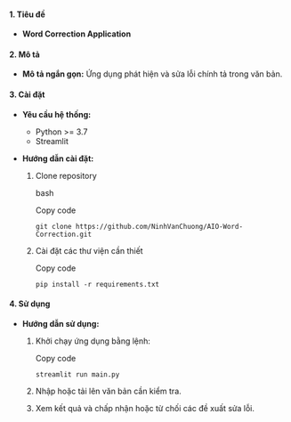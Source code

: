#### 1. Tiêu đề

-   **Word Correction Application**

#### 2. Mô tả

-   **Mô tả ngắn gọn:** Ứng dụng phát hiện và sửa lỗi chính tả trong văn bản.

#### 3. Cài đặt

-   **Yêu cầu hệ thống:**
    -   Python >= 3.7
    -   Streamlit

  
-   **Hướng dẫn cài đặt:**
    1.  Clone repository
        
        bash
        
        Copy code
        
        `git clone https://github.com/NinhVanChuong/AIO-Word-Correction.git`
        
    2.  Cài đặt các thư viện cần thiết
        
        Copy code
        
        `pip install -r requirements.txt` 
        

#### 4. Sử dụng

-   **Hướng dẫn sử dụng:**
    1.  Khởi chạy ứng dụng bằng lệnh:
        

        Copy code
        
        `streamlit run main.py` 
        
    2.  Nhập hoặc tải lên văn bản cần kiểm tra.
    3.  Xem kết quả và chấp nhận hoặc từ chối các đề xuất sửa lỗi.
